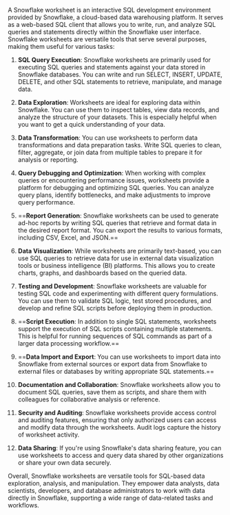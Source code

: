 A Snowflake worksheet is an interactive SQL development environment provided by Snowflake, a cloud-based data warehousing platform. It serves as a web-based SQL client that allows you to write, run, and analyze SQL queries and statements directly within the Snowflake user interface. Snowflake worksheets are versatile tools that serve several purposes, making them useful for various tasks:

1. **SQL Query Execution**: Snowflake worksheets are primarily used for executing SQL queries and statements against your data stored in Snowflake databases. You can write and run SELECT, INSERT, UPDATE, DELETE, and other SQL statements to retrieve, manipulate, and manage data.

2. **Data Exploration**: Worksheets are ideal for exploring data within Snowflake. You can use them to inspect tables, view data records, and analyze the structure of your datasets. This is especially helpful when you want to get a quick understanding of your data.

3. **Data Transformation**: You can use worksheets to perform data transformations and data preparation tasks. Write SQL queries to clean, filter, aggregate, or join data from multiple tables to prepare it for analysis or reporting.

4. **Query Debugging and Optimization**: When working with complex queries or encountering performance issues, worksheets provide a platform for debugging and optimizing SQL queries. You can analyze query plans, identify bottlenecks, and make adjustments to improve query performance.

5. ==**Report Generation**: Snowflake worksheets can be used to generate ad-hoc reports by writing SQL queries that retrieve and format data in the desired report format. You can export the results to various formats, including CSV, Excel, and JSON.==

6. **Data Visualization**: While worksheets are primarily text-based, you can use SQL queries to retrieve data for use in external data visualization tools or business intelligence (BI) platforms. This allows you to create charts, graphs, and dashboards based on the queried data.

7. **Testing and Development**: Snowflake worksheets are valuable for testing SQL code and experimenting with different query formulations. You can use them to validate SQL logic, test stored procedures, and develop and refine SQL scripts before deploying them in production.

8. ==**Script Execution**: In addition to single SQL statements, worksheets support the execution of SQL scripts containing multiple statements. This is helpful for running sequences of SQL commands as part of a larger data processing workflow.==

9. ==**Data Import and Export**: You can use worksheets to import data into Snowflake from external sources or export data from Snowflake to external files or databases by writing appropriate SQL statements.==

10. **Documentation and Collaboration**: Snowflake worksheets allow you to document SQL queries, save them as scripts, and share them with colleagues for collaborative analysis or reference.

11. **Security and Auditing**: Snowflake worksheets provide access control and auditing features, ensuring that only authorized users can access and modify data through the worksheets. Audit logs capture the history of worksheet activity.

12. **Data Sharing**: If you're using Snowflake's data sharing feature, you can use worksheets to access and query data shared by other organizations or share your own data securely.

Overall, Snowflake worksheets are versatile tools for SQL-based data exploration, analysis, and manipulation. They empower data analysts, data scientists, developers, and database administrators to work with data directly in Snowflake, supporting a wide range of data-related tasks and workflows.